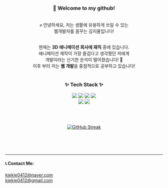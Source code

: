 <div align="center" > 

</br>
</br>

### **🙌 Welcome to my github!**

</br>
✊ 안녕하세요, 저는 생활에 유용하게 쓰일 수 있는 
</br>웹개발자를 꿈꾸는 김지율입니다!
</br>
</br>

현재는 **3D 애니메이션 회사에 재직** 중에 있습니다. 
</br> 애니메이션 제작이 가장 즐겁다고 생각했던 저에게 
</br>개발이라는 신기한 운석이 떨어졌습니다! 🌠 
</br> 이후 부터 저는 **웹 개발**을 중점적으로 공부하고 있습니다!
</br>
</br>

    
  ### ✨ Tech Stack ✨

<img src="https://img.shields.io/badge/HTML-E34F26?style=flat-square&logo=html5&logoColor=white"/> <img src="https://img.shields.io/badge/CSS-1572B6?style=flat-square&logo=CSS3&logoColor=white"/> <img src="https://img.shields.io/badge/JavaScript-F7DF1E?style=flat-square&logo=javascript&logoColor=white"/> <img src="https://img.shields.io/badge/git-F05032?style=flat-square&logo=git&logoColor=white"/> </br>
<img src="https://img.shields.io/badge/Python-3776AB?style=flat-square&logo=python&logoColor=white"/> <img src="https://img.shields.io/badge/MySQL-4479A1?style=flat-square&logo=mysql&logoColor=white"/>

</br>
</br>

[![GitHub Streak](https://streak-stats.demolab.com?user=Jiyul-Kim&theme=cobalt2)](https://git.io/streak-stats)  </div>

</br>
</br>
</br>
<hr>

#### 📞 Contact Me:
kjekje0412@naver.com </br>
kjekje0412@gmail.com

</div>
